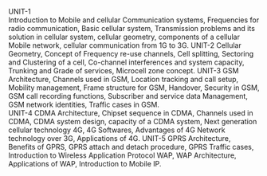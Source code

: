UNIT-1  
Introduction to Mobile and cellular Communication systems, Frequencies for radio communication, Basic cellular
system, Transmission problems and its solution in cellular system, cellular geometry, components of a cellular Mobile
network, cellular communication from 1G to 3G.
UNIT-2
Cellular Geometry, Concept of Frequency re-use channels, Cell splitting, Sectoring and Clustering of a cell, Co-channel
interferences and system capacity, Trunking and Grade of services, Microcell zone concept.
UNIT-3
GSM Architecture, Channels used in GSM, Location tracking and call setup, Mobility management, Frame structure
for GSM, Handover, Security in GSM, GSM call recording functions, Subscriber and service data Management, GSM
network identities, Traffic cases in GSM.  
UNIT-4
CDMA Architecture, Chipset sequence in CDMA, Channels used in CDMA, CDMA system design, capacity of a CDMA system, Next generation cellular technology 4G, 4G Softwares, Advantages of 4G Network technology over 3G, Applications of 4G.
UNIT-5
GPRS Architecture, Benefits of GPRS, GPRS attach and detach procedure, GPRS Traffic cases, Introduction to Wireless Application Protocol WAP, WAP Architecture, Applications of WAP, Introduction to Mobile IP.
